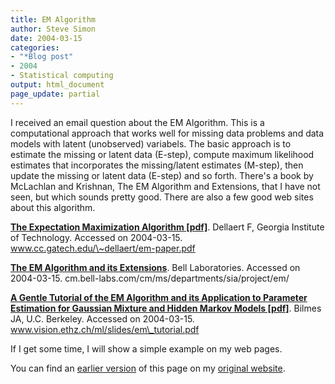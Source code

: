 ```yaml
---
title: EM Algorithm
author: Steve Simon
date: 2004-03-15
categories:
- "*Blog post"
- 2004
- Statistical computing
output: html_document
page_update: partial
---
```

I received an email question about the EM Algorithm. This is a
computational approach that works well for missing data problems and
data models with latent (unobserved) variabels. The basic approach is to
estimate the missing or latent data (E-step), compute maximum likelihood
estimates that incorporates the missing/latent estimates (M-step), then
update the missing or latent data (E-step) and so forth. There's a book
by McLachlan and Krishnan, The EM Algorithm and Extensions, that I have
not seen, but which sounds pretty good. There are also a few good web
sites about this algorithm.

**[The Expectation Maximization Algorithm
\[pdf\]](http://www.cc.gatech.edu/~dellaert/em-paper.pdf)**. Dellaert F,
Georgia Institute of Technology. Accessed on 2004-03-15.
www.cc.gatech.edu/\~dellaert/em-paper.pdf

**[The EM Algorithm and its
Extensions](http://cm.bell-labs.com/cm/ms/departments/sia/project/em/)**.
Bell Laboratories. Accessed on 2004-03-15.
cm.bell-labs.com/cm/ms/departments/sia/project/em/

**[A Gentle Tutorial of the EM Algorithm and its Application to
Parameter Estimation for Gaussian Mixture and Hidden Markov Models
\[pdf\]](http://www.vision.ethz.ch/ml/slides/em_tutorial.pdf)**. Bilmes
JA, U.C. Berkeley. Accessed on 2004-03-15.
www.vision.ethz.ch/ml/slides/em\_tutorial.pdf

If I get some time, I will show a simple example on my web pages.

You can find an [earlier version](http://www.pmean.com/04/em.html) of this page on my [original website](http://www.pmean.com/original_site.html).
